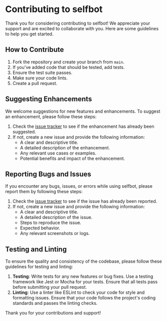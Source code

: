 # Contributing to selfbot

Thank you for considering contributing to selfbot! We appreciate your support and are excited to collaborate with you. Here are some guidelines to help you get started.

## How to Contribute

1. Fork the repository and create your branch from `main`.
2. If you've added code that should be tested, add tests.
3. Ensure the test suite passes.
4. Make sure your code lints.
5. Create a pull request.

## Suggesting Enhancements

We welcome suggestions for new features and enhancements. To suggest an enhancement, please follow these steps:

1. Check the [issue tracker](https://github.com/outmaneuver/selfbot/issues) to see if the enhancement has already been suggested.
2. If not, create a new issue and provide the following information:
   - A clear and descriptive title.
   - A detailed description of the enhancement.
   - Any relevant use cases or examples.
   - Potential benefits and impact of the enhancement.

## Reporting Bugs and Issues

If you encounter any bugs, issues, or errors while using selfbot, please report them by following these steps:

1. Check the [issue tracker](https://github.com/outmaneuver/selfbot/issues) to see if the issue has already been reported.
2. If not, create a new issue and provide the following information:
   - A clear and descriptive title.
   - A detailed description of the issue.
   - Steps to reproduce the issue.
   - Expected behavior.
   - Any relevant screenshots or logs.

## Testing and Linting

To ensure the quality and consistency of the codebase, please follow these guidelines for testing and linting:

1. **Testing**: Write tests for any new features or bug fixes. Use a testing framework like Jest or Mocha for your tests. Ensure that all tests pass before submitting your pull request.
2. **Linting**: Use a linter like ESLint to check your code for style and formatting issues. Ensure that your code follows the project's coding standards and passes the linting checks.

Thank you for your contributions and support!
